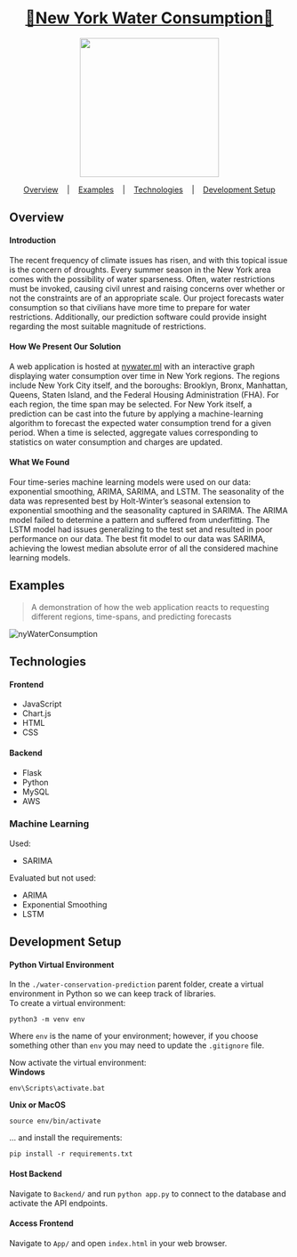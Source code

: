 <u><h1 align="center">🌊New York Water Consumption🌊</h1></u>

<p align="center">
<a href="https://github.com/Alex0Blackwell/water-conservation-prediction">
<img src="https://user-images.githubusercontent.com/31634087/116801427-ce80fc80-aabe-11eb-8548-9c8e058e1f8e.png" width="250px">
</a>
</p>


<p align="center">
  <a href="#overview">Overview</a>
  &nbsp;&nbsp;&nbsp;|&nbsp;&nbsp;&nbsp;
  <a href="#examples">Examples</a>
  &nbsp;&nbsp;&nbsp;|&nbsp;&nbsp;&nbsp;
  <a href="#technologies">Technologies</a>
  &nbsp;&nbsp;&nbsp;|&nbsp;&nbsp;&nbsp;
  <a href="#development-setup">Development Setup</a>
</p>

## Overview

#### Introduction
The recent frequency of climate issues has risen, and with this topical issue is the concern of droughts. Every summer season in the New York area comes with the possibility of water sparseness. Often, water restrictions must be invoked, causing civil unrest and raising concerns over whether or not the constraints are of an appropriate scale. Our project forecasts water consumption so that civilians have more time to prepare for water restrictions. Additionally, our prediction software could provide insight regarding the most suitable magnitude of restrictions. 

#### How We Present Our Solution
A web application is hosted at [nywater.ml](http://www.nywater.ml) with an interactive graph displaying water consumption over time in New York regions. The regions include New York City itself, and the boroughs: Brooklyn, Bronx, Manhattan, Queens, Staten Island, and the Federal Housing Administration (FHA). For each region, the time span may be selected. For New York itself, a prediction can be cast into the future by applying a machine-learning algorithm to forecast the expected water consumption trend for a given period. When a time is selected, aggregate values corresponding to statistics on water consumption and charges are updated.

#### What We Found
Four time-series machine learning models were used on our data: exponential smoothing, ARIMA, SARIMA, and LSTM. The seasonality of the data was represented best by Holt-Winter’s seasonal extension to exponential smoothing and the seasonality captured in SARIMA. The ARIMA model failed to determine a pattern and suffered from underfitting. The LSTM model had issues generalizing to the test set and resulted in poor performance on our data. The best fit model to our data was SARIMA, achieving the lowest median absolute error of all the considered machine learning models.

## Examples

> A demonstration of how the web application reacts to requesting different regions, time-spans, and predicting forecasts

![nyWaterConsumption](https://user-images.githubusercontent.com/31634087/116801025-01c18c80-aabb-11eb-8236-38af8e6e57e2.gif)

## Technologies
#### Frontend
- JavaScript
- Chart.js
- HTML
- CSS
#### Backend
- Flask
- Python
- MySQL
- AWS
### Machine Learning
Used:
- SARIMA  

Evaluated but not used:
- ARIMA
- Exponential Smoothing
- LSTM

## Development Setup
#### Python Virtual Environment
In the `./water-conservation-prediction` parent folder, create a virtual environment in Python so we can keep track of libraries.  
To create a virtual environment:

    python3 -m venv env

Where `env` is the name of your environment; however, if you choose something other than `env` you may need to update the `.gitignore` file.  

Now activate the virtual environment:  
**Windows**

    env\Scripts\activate.bat

**Unix or MacOS**

    source env/bin/activate
    
... and install the requirements:

    pip install -r requirements.txt
    
#### Host Backend
Navigate to `Backend/` and run `python app.py` to connect to the database and activate the API endpoints.

#### Access Frontend
Navigate to `App/` and open `index.html` in your web browser.
